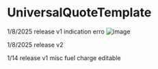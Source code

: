# UniversalQuoteTemplate

1/8/2025 release v1 
indication erro 
![image](https://github.com/user-attachments/assets/9d9c5a87-d656-4b64-a574-00fccc19d6c0)

1/8/2025 release v2 

1/14 release v1 misc fuel charge editable
